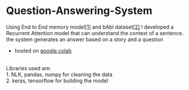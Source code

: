 # Question-Answering-System
Using End to End memory model<a href="https://arxiv.org/abs/1503.08895">[1]</a> and bAbI dataset<a href="https://research.fb.com/downloads/babi/">[2]</a> I developed a Recurrent Attention model that can understand the context of a sentence. the system generates an answer based on a story and a question
* hosted on <a href="https://colab.research.google.com/drive/14i368gIcxMuJfxjWmVWP3ha32SVu-LgK?usp=sharing">google colab</a> 
<br> 
 Libraries used are:  <br>
1. NLK, pandas, numpy for cleaning the data<br>
2. keras, tensorflow for building the model<br>
